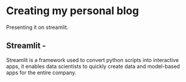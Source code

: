 # Creating my personal blog

Presenting it on streamlit.

## Streamlit - 
Streamlit is a framework used to convert python scripts into interactive apps, it enables data scientists to quickly create data and model-based apps for the entire company.



